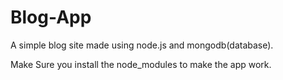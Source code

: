 # Blog-App
A simple blog site made using node.js and mongodb(database).




Make Sure you install the node_modules to make the app work.
